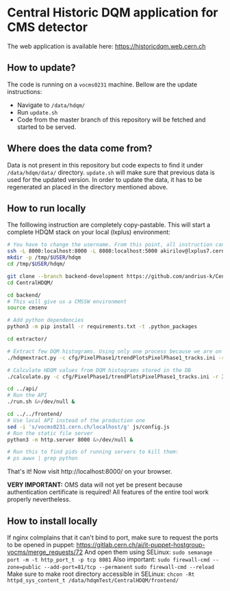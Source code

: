 # Central Historic DQM application for CMS detector

The web application is available here: https://historicdqm.web.cern.ch

## How to update?

The code is running on a `vocms0231` machine. Bellow are the update instructions:

* Navigate to `/data/hdqm/`
* Run `update.sh`
* Code from the master branch of this repository will be fetched and started to be served.

## Where does the data come from?

Data is not present in this repository but code expects to find it under `/data/hdqm/data/` directory. `update.sh` will make sure that previous data is used for the updated version. In order to update the data, it has to be regenerated an placed in the directory mentioned above. 

## How to run locally

The folllowing instruction are completely copy-pastable. This will start a complete HDQM stack on your local (lxplus) environment:

``` bash
# You have to change the username. From this point, all instruction can be copy pasted without modifications.
ssh -L 8000:localhost:8000 -L 8080:localhost:5000 akirilov@lxplus7.cern.ch
mkdir -p /tmp/$USER/hdqm
cd /tmp/$USER/hdqm/

git clone --branch backend-development https://github.com/andrius-k/CentralHDQM
cd CentralHDQM/

cd backend/
# This will give us a CMSSW environment
source cmsenv

# Add python dependencies
python3 -m pip install -r requirements.txt -t .python_packages

cd extractor/

# Extract few DQM histograms. Using only one process because we are on SQLite
./hdqmextract.py -c cfg/PixelPhase1/trendPlotsPixelPhase1_tracks.ini -r 324999 325000 325001 -j 1

# Calculate HDQM values from DQM histograms stored in the DB
./calculate.py -c cfg/PixelPhase1/trendPlotsPixelPhase1_tracks.ini -r 324999 325000 325001 -j 1

cd ../api/
# Run the API
./run.sh &>/dev/null &

cd ../../frontend/
# Use local API instead of the production one
sed -i 's/vocms0231.cern.ch/localhost/g' js/config.js
# Run the static file server
python3 -m http.server 8000 &>/dev/null &

# Run this to find pids of running servers to kill them:
# ps awwx | grep python
```

That's it! Now visit http://localhost:8000/ on your browser.

**VERY IMPORTANT:**
OMS data will not yet be present because authentication certificate is required! All features of the entire tool work properly nevertheless.

## How to install locally

If nginx colmplains that it can't bind to port, make sure to request the ports to be opened in puppet:
https://gitlab.cern.ch/ai/it-puppet-hostgroup-vocms/merge_requests/72
And open them using SELinux: `sudo semanage port -m -t http_port_t -p tcp 8081`
Also important:
`sudo firewall-cmd --zone=public --add-port=81/tcp --permanent`
`sudo firewall-cmd --reload`
Make sure to make root directory accessible in SELinux:
`chcon -Rt httpd_sys_content_t /data/hdqmTest/CentralHDQM/frontend/`

